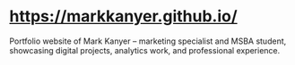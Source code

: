 # https://markkanyer.github.io/
Portfolio website of Mark Kanyer – marketing specialist and MSBA student, showcasing digital projects, analytics work, and professional experience.
